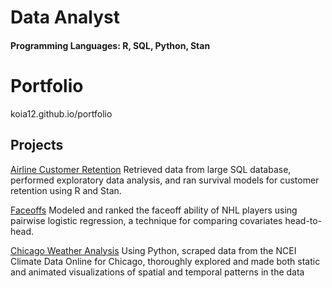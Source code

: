 # Data Analyst

#### Programming Languages: R, SQL, Python, Stan

# Portfolio
koia12.github.io/portfolio

## Projects
<a href="https://github.com/koia12/Airline-Customer-Retention">Airline Customer Retention</a>
Retrieved data from large SQL database, performed exploratory data analysis, and ran survival models for customer retention using R and Stan.

<a href="https://github.com/koia12/Faceoffs">Faceoffs</a>
Modeled and ranked the faceoff ability of NHL players using pairwise logistic regression, a technique for comparing covariates head-to-head.

<a href="https://github.com/koia12/Faceoffs">Chicago Weather Analysis</a>
Using Python, scraped data from the NCEI Climate Data Online for Chicago, thoroughly explored and made both static and animated visualizations
of spatial and temporal patterns in the data
